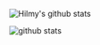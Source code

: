 ![Hilmy's github stats](https://github-readme-stats.vercel.app/api?username=mhilmyh)

![github stats](https://github-readme-stats.vercel.app/api/top-langs/?username=mhilmyh&layout=compact)
